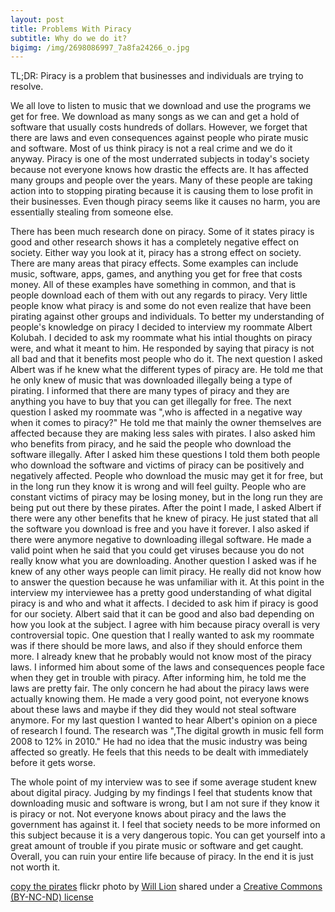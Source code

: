 ```yaml
---
layout: post
title: Problems With Piracy
subtitle: Why do we do it?
bigimg: /img/2698086997_7a8fa24266_o.jpg
---
```

TL;DR: Piracy is a problem that businesses and individuals are trying to resolve.

We all love to listen to music that we download and use the programs we get for free. We download as many songs as we can and get a hold of software that usually costs hundreds of dollars. However, we forget that there are laws and even consequences against people who pirate music and software. Most of us think piracy is not a real crime and we do it anyway. Piracy is one of the most underrated subjects in today's society because not everyone knows how drastic the effects are. It has affected many groups and people over the years. Many of these people are taking action into to stopping pirating because it is causing them to lose profit in their businesses. Even though piracy seems like it causes no harm, you are essentially stealing from someone else.

There has been much research done on piracy. Some of it states piracy is good and other research shows it has a completely negative effect on society. Either way you look at it, piracy has a strong effect on society. There are many areas that piracy effects. Some examples can include music, software, apps, games, and anything you get for free that costs money. All of these examples have something in common, and that is people download each of them with out any regards to piracy. Very little people know what piracy is and some do not even realize that have been pirating against other groups and individuals. To better my understanding of people's knowledge on piracy I decided to interview my roommate Albert Kolubah. I decided to ask my roommate what his intial thoughts on piracy were, and what it meant to him. He responded by saying that piracy is not all bad and that it benefits most people who do it. The next question I asked Albert was if he knew what the different types of piracy are. He told me that he only knew of music that was downloaded illegally being a type of pirating. I informed that there are many types of piracy and they are anything you have to buy that you can get illegally for free. The next question I asked my roommate was ",who is affected in a negative way when it comes to piracy?" He told me that mainly the owner themselves are affected because they are making less sales with pirates. I also asked him who benefits from piracy, and he said the people who download the software illegally. After I asked him these questions I told them both people who download the software and victims of piracy can be positively and negatively affected. People who download the music may get it for free, but in the long run they know it is wrong and will feel guilty. People who are constant victims of piracy may be losing money, but in the long run they are being put out there by these pirates. After the point I made, I asked Albert if there were any other benefits that he knew of piracy. He just stated that all the software you download is free and you have it forever. I also asked if there were anymore negative to downloading illegal software. He made a valid point when he said that you could get viruses because you do not really know what you are downloading. Another question I asked was if he knew of any other ways people can limit piracy. He really did not know how to answer the question because he was unfamiliar with it. At this point in the interview my interviewee has a pretty good understanding of what digital piracy is and who and what it affects. I decided to ask him if piracy is good for our society. Albert said that it can be good and also bad depending on how you look at the subject. I agree with him because piracy overall is very controversial topic. One question that I really wanted to ask my roommate was if there should be more laws, and also if they should enforce them more. I already knew that he probably would not know most of the piracy laws. I informed him about some of the laws and consequences people face when they get in trouble with piracy. After informing him, he told me the laws are pretty fair. The only concern he had about the piracy laws were actually knowing them. He made a very good point, not everyone knows about these laws and maybe if they did they would not steal software anymore.
For my last question I wanted to hear Albert's opinion on a piece of research I found. The research was ",The digital growth in music fell form 2008 to 12% in 2010." He had no idea that the music industry was being affected so greatly. He feels that this needs to be dealt with immediately before it gets worse.

The whole point of my interview was to see if some average student knew about digital piracy. Judging by my findings I feel that students know that downloading music and software is wrong, but I am not sure if they know it is piracy or not. Not everyone knows about piracy and the laws the government has against it. I feel that society needs to be more informed on this subject because it is a very dangerous topic. You can get yourself into a great amount of trouble if you pirate music or software and get caught. Overall, you can ruin your entire life because of piracy. In the end it is just not worth it.

<a title="copy the pirates" href="https://flickr.com/photos/will-lion/2698086997">copy the pirates</a> flickr photo by <a href="https://flickr.com/people/will-lion">Will Lion</a> shared under a <a href="https://creativecommons.org/licenses/by-nc-nd/2.0/">Creative Commons (BY-NC-ND) license</a> </small>
